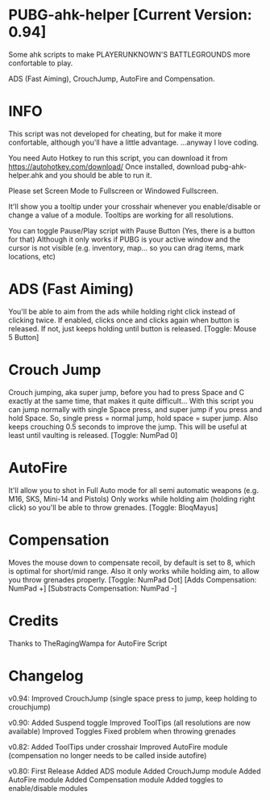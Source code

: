 # PUBG-ahk-helper [Current Version: 0.94]
Some ahk scripts to make PLAYERUNKNOWN'S BATTLEGROUNDS more confortable to play.

ADS (Fast Aiming), CrouchJump, AutoFire and Compensation.

# INFO
This script was not developed for cheating, but for make it more confortable, although you'll have a little advantage.
...anyway I love coding.

You need Auto Hotkey to run this script, you can download it from https://autohotkey.com/download/
Once installed, download pubg-ahk-helper.ahk and you should be able to run it.

Please set Screen Mode to Fullscreen or Windowed Fullscreen.

It'll show you a tooltip under your crosshair whenever you enable/disable or change a value of a module.
Tooltips are working for all resolutions.

You can toggle Pause/Play script with Pause Button (Yes, there is a button for that)
Although it only works if PUBG is your active window and the cursor is not visible (e.g. inventory, map... so you can drag items, mark locations, etc)


# ADS (Fast Aiming)
You'll be able to aim from the ads while holding right click instead of clicking twice.
If enabled, clicks once and clicks again when button is released.
If not, just keeps holding until button is released.
[Toggle: Mouse 5 Button]

# Crouch Jump
Crouch jumping, aka super jump, before you had to press Space and C exactly at the same time, that makes it quite difficult...
With this script you can jump normally with single Space press, and super jump if you press and hold Space.
So, single press = normal jump, hold space = super jump.
Also keeps crouching 0.5 seconds to improve the jump.
This will be useful at least until vaulting is released.
[Toggle: NumPad 0]

# AutoFire
It'll allow you to shot in Full Auto mode for all semi automatic weapons (e.g. M16, SKS, Mini-14 and Pistols)
Only works while holding aim (holding right click) so you'll be able to throw grenades.
[Toggle: BloqMayus]

# Compensation
Moves the mouse down to compensate recoil, by default is set to 8, which is optimal for short/mid range.
Also it only works while holding aim, to allow you throw grenades properly.
[Toggle: NumPad Dot]
[Adds Compensation: NumPad +]
[Substracts Compensation: NumPad -]

# Credits
Thanks to TheRagingWampa for AutoFire Script

# Changelog
v0.94:
Improved CrouchJump (single space press to jump, keep holding to crouchjump)

v0.90:
Added Suspend toggle
Improved ToolTips (all resolutions are now available)
Improved Toggles
Fixed problem when throwing grenades

v0.82:
Added ToolTips under crosshair
Improved AutoFire module (compensation no longer needs to be called inside autofire)

v0.80:
First Release
Added ADS module
Added CrouchJump module
Added AutoFire module
Added Compensation module
Added toggles to enable/disable modules
